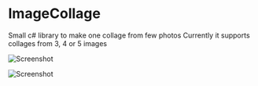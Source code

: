 # ImageCollage
Small c# library to make one collage from few photos
Currently it supports collages from 3, 4 or 5 images

![Screenshot](https://i.snag.gy/Vm06Bv.jpg)

![Screenshot](https://i.snag.gy/bGDrtT.jpg)

